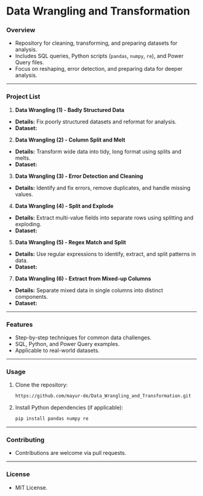 # **Data Wrangling and Transformation**

### **Overview**  
- Repository for cleaning, transforming, and preparing datasets for analysis.  
- Includes SQL queries, Python scripts (`pandas`, `numpy`, `re`), and Power Query files.  
- Focus on reshaping, error detection, and preparing data for deeper analysis.  

---

### **Project List**  

1. **Data Wrangling (1) - Badly Structured Data**  
- **Details:** Fix poorly structured datasets and reformat for analysis.  
- **Dataset:**
  
2. **Data Wrangling (2) - Column Split and Melt**  
- **Details:** Transform wide data into tidy, long format using splits and melts.  
- **Dataset:**
  
3. **Data Wrangling (3) - Error Detection and Cleaning**  
- **Details:** Identify and fix errors, remove duplicates, and handle missing values.  

4. **Data Wrangling (4) - Split and Explode**  
- **Details:** Extract multi-value fields into separate rows using splitting and exploding.  
- **Dataset:**
  
5. **Data Wrangling (5) - Regex Match and Split**
- **Details:** Use regular expressions to identify, extract, and split patterns in data.  
- **Dataset:**
  
7. **Data Wrangling (6) - Extract from Mixed-up Columns**  
- **Details:** Separate mixed data in single columns into distinct components.  
- **Dataset:**
  
---

### **Features**  
- Step-by-step techniques for common data challenges.  
- SQL, Python, and Power Query examples.  
- Applicable to real-world datasets.  

---

### **Usage**  
1. Clone the repository:  
   ```bash
   https://github.com/mayur-de/Data_Wrangling_and_Transformation.git
   ```  
2. Install Python dependencies (if applicable):  
   ```bash
   pip install pandas numpy re
   ```  

---

### **Contributing**  
- Contributions are welcome via pull requests.  

---

### **License**  
- MIT License.  
